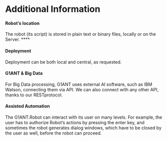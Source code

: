 # Additional Information

#### **Robot’s location**

The robot \(its script\) is stored in plain text or binary files, locally or on the Server. ****

#### **Deployment**

Deployment can be both local and central, as requested.

#### **G1ANT & Big Data**

For Big Data processing, G1ANT uses external AI software, such as IBM Watson, connecting them via API. We can also connect with any other API, thanks to our RESTprotocol.

#### **Assisted Automation**

The G1ANT.Robot can interact with its user on many levels. For example, the user has to authorize Robot’s actions by pressing the enter key, and sometimes the robot generates dialog windows, which have to be closed by the user as well, before the robot can proceed.

